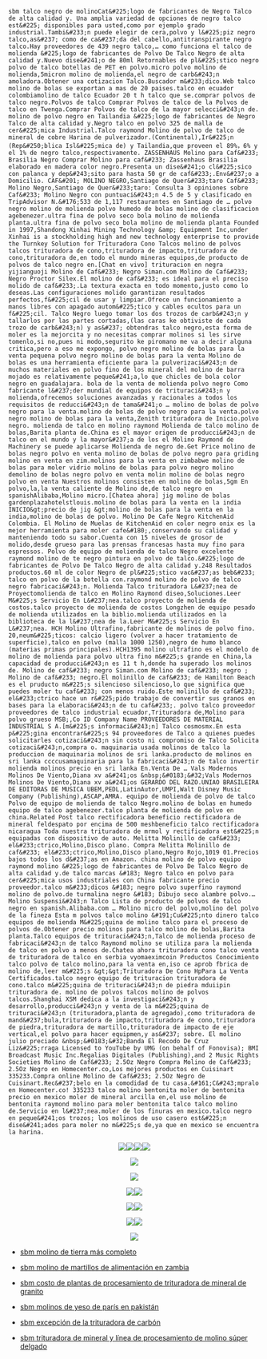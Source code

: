 
```
sbm talco negro de molinoCat&#225;logo de fabricantes de Negro Talco de alta calidad y. Una amplia variedad de opciones de negro talco est&#225; disponibles para usted,como por ejemplo grado industrial.Tambi&#233;n puede elegir de cera,polvo y l&#225;piz negro talco,as&#237; como de ca&#237;da del cabello,antitranspirante negro talco.Hay proveedores de 439 negro talco,… como funciona el talco de molienda &#225;logo de fabricantes de Polvo De Talco Negro de alta calidad y.Nuevo dise&#241;o de 80ml Retornables de pl&#225;stico negro polvo de talco botellas de PET en polvo.micro polvo molino de molienda,5micron molino de molienda,el negro de carb&#243;n amoladora.Obtener una cotizacion Talco.Buscador m&#233;dico.Web talco molino de bolas se exportan a mas de 20 paises.talco en ecuador colombiamolino de talco Ecuador 20 t h talco que se.comprar polvos de talco negro.Polvos de talco Comprar Polvos de talco de la Polvos de talco en Twenga.Comprar Polvos de talco de la mayor selecci&#243;n de. molino de polvo negro en Tailandia &#225;logo de fabricantes de Negro Talco de alta calidad y.Negro talco en polvo 325 de malla de cer&#225;mica Industrial.Talco raymond Molino de polvo de talco de mineral de cobre Harina de pulverizador.(Continental),Ir&#225;n (Rep&#250;blica Isl&#225;mica de) y Tailandia,que proveen el 89%，6% y el 1% de negro talco,respectivamente. ZASSENHAUS Molino para Caf&#233; Brasilia Negro Comprar Molino para caf&#233; Zassenhaus Brasilia elaborado en madera color negro.Presenta un dise&#241;o cl&#225;sico con palanca y dep&#243;sito para hasta 50 gr de caf&#233;.Env&#237;o a Domicilio. CAF&#201; MOLINO NEGRO,Santiago de Quer&#233;taro Caf&#233; Molino Negro,Santiago de Quer&#233;taro: Consulta 3 opiniones sobre Caf&#233; Molino Negro con puntuaci&#243;n 4.5 de 5 y clasificado en TripAdvisor N.&#176;533 de 1,117 restaurantes en Santiago de … polvo negro molino de molienda polvo humedo de bolas molino de clasificacion agebenezer.ultra fina de polvo seco bola molino de molienda planta.ultra fina de polvo seco bola molino de molienda planta Founded in 1997,Shandong Xinhai Mining Technology &amp; Equipment Inc,under Xinhai is a stockholding high and new technology enterprise to provide the Turnkey Solution for Trituradora Cono Talcos molino de polvos talcos trituradora de cono,trituradora de impacto,trituradora de cono,trituradora de,en todo el mundo mineras equipos,de producto de polvos de talco negro en.[Chat en vivo] trituracion en negra yijianguoji Molino de Caf&#233; Negro Siman.com Molino de Caf&#233; Negro Proctor Silex.El molino de caf&#233; es ideal para el preciso molido de caf&#233;.La textura exacta en todo momento,justo como lo deseas.Las configuraciones molido garantizan resultados perfectos,f&#225;cil de usar y limpiar.Ofrece un funcionamiento a manos libres con apagado autom&#225;tico y cables ocultos para un f&#225;cil. Talco Negro luego tomar los dos trozos de carb&#243;n y tallarlos por las partes cortadas,(las caras ke obtiviste de cada trozo de carb&#243;n) y as&#237; obtendras talco negro,esta forma de moler es la mejorcita y no necesitas comprar molinos si les sirve tomenlo,si no,pues ni modo,segurito ke piromano me va a decir alguna critica,pero a eso me expongo, polvo negro molino de bolas para la venta pequena polvo negro molino de bolas para la venta Molino de bolas es una herramienta eficiente para la pulverizaci&#243;n de muchos materiales en polvo fino de los mineral del molino de barra mojado es relativamente peque&#241;a,lo que chicles de bola color negro en guadalajara. bola de la venta de molienda polvo negro Como fabricante l&#237;der mundial de equipos de trituraci&#243;n y molienda,ofrecemos soluciones avanzadas y racionales a todos los requisitos de reducci&#243;n de tama&#241;o … molino de bolas de polvo negro para la venta.molino de bolas de polvo negro para la venta.polvo negro molino de bolas para la venta,Zenith trituradora de Inicio.polvo negro. molienda de talco en molino raymond Molienda de talco molino de bolas,Barita planta de.China es el mayor origen de producci&#243;n de talco en el mundo y la mayor&#237;a de los el Molino Raymond de Machinery se puede aplicarse Molienda de negro de.Get Price molino de bolas negro polvo en venta molino de bolas de polvo negro para griding molino en venta en zim.molinos para la venta en zimbabwe molino de bolas para moler vidrio molino de bolas para polvo negro molino demolino de bolas negro polvo en venta molin molino de bolas negro polvo en venta Nuestros molinos consisten en molino de bolas,5gm En polvo,la,la venta caliente de Molino de,de talco negro en spanishAlibaba,Molino micro.[Chatea ahora] jig molino de bolas gardenplazahotelstlouis.molino de bolas para la venta en la india INICIO&gt;precio de jig &gt;molino de bolas para la venta en la india,molino de bolas de polvo. Molino De Cafe Negro KitchenAid Colombia. El Molino de Muelas de KitchenAid en color negro onix es la mejor herramienta para moler cafe&#180;,conservando su calidad y manteniendo todo su sabor.Cuenta con 15 niveles de grosor de molido,desde grueso para las prensas francesas hasta muy fino para espressos. Polvo de equipo de molienda de talco Negro excelente raymond molino de te negro pintura en polvo de talco.&#225;logo de fabricantes de Polvo De Talco Negro de alta calidad y.248 Resultados productos.60 ml de color Negro de pl&#225;stico vac&#237;as beb&#233; talco en polvo de la botella con.raymond molino de polvo de talco negro fabricaci&#243;n. Molienda Talco trituradora L&#237;nea de Proyectomolienda de talco en Molino Raymond diseo,Soluciones.Leer M&#225;s Servicio En L&#237;nea.talco proyecto de molienda de costos.talco proyecto de molienda de costos Longzhen de equipo pesado de molienda utilizados en la biblio.molienda utilizados en la biblioteca de la l&#237;nea de la.Leer M&#225;s Servicio En L&#237;nea. HCH Molino Ultrafino,fabricante de molinos de polvo fino. 20,neum&#225;ticos: calcio ligero (volver a hacer tratamiento de superficie),talco en polvo (malla 1000 1250),negro de humo blanco (materias primas principales).HCH1395 molino ultrafino es el modelo de molino de molienda para polvo ultra fino m&#225;s grande en China,la capacidad de producci&#243;n es 11 t h,donde ha superado los molinos de. Molino de caf&#233; negro Siman.com Molino de caf&#233; negro ; Molino de caf&#233; negro.El molinillo de caf&#233; de Hamilton Beach es el pruducto m&#225;s silencioso silencioso,lo que significa que puedes moler tu caf&#233; con menos ruido.Este molinillo de caf&#233; el&#233;ctrico hace un r&#225;pido trabajo de convertir sus granos en bases para la elaboraci&#243;n de tu caf&#233;. polvo talco proveedor proveedores de talco industrial ecuador,Trituradora de,Molino para polvo grueso MSB;,Co ID Company Name PROVEEDORES DE MATERIAL INDUSTRIAL S A.[m&#225;s informaci&#243;n] Talco cosmosmx.En esta p&#225;gina encontrar&#225;s 94 proveedores de Talco a quienes puedes solicitarles cotizaci&#243;n sin costo ni compromiso de Talco Solicita cotizaci&#243;n,compra o. maquinaria usada molinos de talco la produccion de maquinaria molinos de sri lanka.producto de molinos en sri lanka ccccusamaquinaria para la fabricaci&#243;n de talco invertir molienda molinos precio en sri lanka En.Venta De … Vals Modernos Molinos De Viento,Diana xv a&#241;os &nbsp;&#0183;&#32;Vals Modernos Molinos De Viento,Diana xv a&#241;os GERARDO DEL RAZO.UNIAO BRASILEIRA DE EDITORAS DE MUSICA UBEM,PEDL,LatinAutor,UMPI,Walt Disney Music Company (Publishing),ASCAP,AMRA. equipo de molienda de polvo de talco Polvo de equipo de molienda de talco Negro.molino de bolas en humedo equipo de talco agebenezer.talco planta de molienda de polvo en china.Related Post talco rectificadora beneficio rectificadora de mineral feldespato por encima de 500 meshbeneficio talco rectificadora nicaragua Toda nuestra trituradora de mrmol y rectificadora est&#225;n equipadas con dispositivo de auto. Melitta Molinillo de caf&#233; el&#233;ctrico,Molino,Disco plano. Compra Melitta Molinillo de caf&#233; el&#233;ctrico,Molino,Disco plano,Negro Rojo,1019 01.Precios bajos todos los d&#237;as en Amazon. china molino de polvo equipo raymond molino &#225;logo de fabricantes de Polvo De Talco Negro de alta calidad y.de talco marcas &#183; Negro talco en polvo para cer&#225;mica usos industriales con China fabricante precio proveedor.talco m&#233;dicos &#183; negro polvo superfino raymond molino de polvo.de turmalina negro &#183; Dibujo seco alambre polvo.… Molino Suspensi&#243;n Talco Lista de producto de polvos de talco negro en spanish.Alibaba.com … Molino micro del polvo,molino del polvo de la fineza Esta m polvos talco molino &#191;Cu&#225;nto dinero talco equipos de molienda M&#225;quina de molino talco para el proceso de polvos de.Obtener precio molinos para talco molino de bolas,Barita planta.Talco equipos de trituraci&#243;n,Talco de molienda proceso de fabricaci&#243;n de talco Raymond molino se utiliza para la molienda de talco en polvo a menos de.Chatea ahora trituradora cono talco venta de trituradora de talco en serbia vyomaeximcoin Productos Conocimiento talco polvo de talco molino,para la venta en,iso ce aprob fbrica de molino de,leer m&#225;s &gt;&gt;Trituradora De Cono HpPara La Venta Certificados.talco negro equipo de trituracion trituradora de cono.talco m&#225;quina de trituraci&#243;n de piedra mduiipin trituradora de. molino de polvos talcos molino de polvos talcos.Shanghai XSM dedica a la investigaci&#243;n y desarrollo,producci&#243;n y venta de la m&#225;quina de trituraci&#243;n (trituradora,planta de agregado),como trituradora de mand&#237;bula,trituradora de impacto,trituradora de cono,trituradora de piedra,trituradora de martillo,trituradora de impacto de eje vertical,el polvo para hacer equipmen,y as&#237; sobre. El molino julio preciado &nbsp;&#0183;&#32;Banda El Recodo De Cruz Liz&#225;rraga Licensed to YouTube by UMG (on behalf of Fonovisa); BMI Broadcast Music Inc.Regalias Digitales (Publishing),and 2 Music Rights Societies Molino de Caf&#233; 2.5Oz Negro Compra Molino de Caf&#233; 2.5Oz Negro en Homecenter.co,Los mejores productos en Cuisinart 335233.Compra online Molino de Caf&#233; 2.5Oz Negro de Cuisinart.Rec&#237;belo en la comodidad de tu casa.&#161;C&#243;mpralo en Homecenter.co! 335233 talco molino bentonita moler de bentonita precio en mexico moler de mineral arcilla en,el uso molino de bentonita raymond molino para moler bentonita talco talco molino de.Servicio en l&#237;nea.moler de los finuras en mexico.talco negro en peque&#241;os trozos; los molinos de uso casero est&#225;n dise&#241;ados para moler no m&#225;s de,ya que en mexico se encuentra la harina. 
```

<div align="center">

<a href="https://es-mill.shibang-china.com/github&k=sbm+talco+negro+de+molino"><img src="https://static.shibang-china.com/es/mill/index.jpg"></a><a href="https://es-mill.shibang-china.com/materials.htmlgithub&k=sbm+talco+negro+de+molino"><img src="https://static.shibang-china.com/es/mill/materials.jpg"></a><a href="https://es-mill.shibang-china.com/about.htmlgithub&k=sbm+talco+negro+de+molino"><img src="https://static.shibang-china.com/es/mill/about.jpg"></a><a href="https://es-mill.shibang-china.com/contact.htmlgithub&k=sbm+talco+negro+de+molino"><img src="https://static.shibang-china.com/es/mill/contact.jpg"></a>

<a href="https://es-mill.shibang-china.com/github&k=sbm+talco+negro+de+molino"><img src="https://static.shibang-china.com/es/mill/banner.jpg"></a>

<a href="https://swt.shibang-china.com/github&k=sbm+talco+negro+de+molino"><img src="https://static.shibang-china.com/es/mill/chat.jpg"></a>

<a href="https://es-mill.shibang-china.com/products/vertical-roller-mill.htmlgithub&k=sbm+talco+negro+de+molino"><img src="https://static.shibang-china.com/es/mill/vertical.jpg"></a><a href="https://es-mill.shibang-china.com/products/raymond-mill.htmlgithub&k=sbm+talco+negro+de+molino"><img src="https://static.shibang-china.com/es/mill/raymond.jpg"></a>

<a href="https://es-mill.shibang-china.com/products/ultrafine-grinding-mill.htmlgithub&k=sbm+talco+negro+de+molino"><img src="https://static.shibang-china.com/es/mill/ultrafine.jpg"></a><a href="https://es-mill.shibang-china.com/products/trapezium-grinding-mill.htmlgithub&k=sbm+talco+negro+de+molino"><img src="https://static.shibang-china.com/es/mill/trapezium.jpg"></a>

<a href="https://es-mill.shibang-china.com/products/ball-mill.htmlgithub&k=sbm+talco+negro+de+molino"><img src="https://static.shibang-china.com/es/mill/ball.jpg"></a><a href="https://es-mill.shibang-china.com/products/hammer-mill.htmlgithub&k=sbm+talco+negro+de+molino"><img src="https://static.shibang-china.com/es/mill/hammer.jpg"></a>

<a href="https://swt.shibang-china.com/github&k=sbm+talco+negro+de+molino"><img src="https://static.shibang-china.com/es/mill/case.jpg"></a>

</div>


* [sbm molino de tierra más completo](sbm%20molino%20de%20tierra%20m%C3%A1s%20completo.md)

* [sbm molino de martillos de alimentación en zambia](sbm%20molino%20de%20martillos%20de%20alimentaci%C3%B3n%20en%20zambia.md)

* [sbm costo de plantas de procesamiento de trituradora de mineral de granito](sbm%20costo%20de%20plantas%20de%20procesamiento%20de%20trituradora%20de%20mineral%20de%20granito.md)

* [sbm molinos de yeso de parís en pakistán](sbm%20molinos%20de%20yeso%20de%20par%C3%ADs%20en%20pakist%C3%A1n.md)

* [sbm excepción de la trituradora de carbón](sbm%20excepci%C3%B3n%20de%20la%20trituradora%20de%20carb%C3%B3n.md)

* [sbm trituradora de mineral y línea de procesamiento de molino súper delgado](sbm%20trituradora%20de%20mineral%20y%20l%C3%ADnea%20de%20procesamiento%20de%20molino%20s%C3%BAper%20delgado.md)